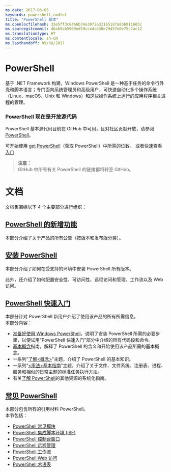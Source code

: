 ```yaml
---
ms.date: 2017-06-05
keywords: powershell,cmdlet
title: "PowerShell 脚本"
ms.openlocfilehash: 33e5ff3c84b6b34a3072a32165187a8bb811605c
ms.sourcegitcommit: d6ab9ab5909ed59cce4ce30e29457e0e75c7ac12
ms.translationtype: HT
ms.contentlocale: zh-CN
ms.lasthandoff: 09/08/2017
---
```

# <a name="powershell"></a>PowerShell

基于 .NET Framework 构建，Windows PowerShell 是一种基于任务的命令行外壳和脚本语言；专门面向系统管理员和高级用户，可快速自动化多个操作系统（Linux、macOS、Unix 和 Windows）和这些操作系统上运行的应用程序相关进程的管理。

### <a name="powershell-is-now-open-source"></a>PowerShell 现在是开放源代码

PowerShell 基本源代码目前在 GitHub 中可用，且对社区贡献开放，请参阅 [PowerShell](https://github.com/powershell/powershell)。

可开始使用 [get PowerShell](https://github.com/PowerShell/PowerShell#get-powershell)（获取 PowerShell）中所需的位数。
或者快速查看[入门](https://github.com/PowerShell/PowerShell/blob/master/docs/learning-powershell)

> **注意：**  
> GitHub 中所有有关 PowerShell 的链接都将转至 GitHub。

# <a name="documentation"></a>文档

文档集围绕以下 4 个主要部分进行组织：

## <a name="whats-new-with-powershellwhats-newwhat-s-new-with-powershellmd"></a>[PowerShell 的新增功能](whats-new/What-s-New-With-PowerShell.md)
本部分介绍了关于产品的所有公告（按版本和发布版分类）。

## <a name="powershell-setupsetupsetup-referencemd"></a>[安装 PowerShell ](setup/setup-reference.md)
本部分介绍了如何在受支持的环境中安装 PowerShell 所有版本。  

此外，还介绍了如何配置安全性、可访问性、远程访问和管理、工作流以及 Web 访问。

## <a name="getting-started-with-powershellgetting-startedgetting-started-with-windows-powershellmd"></a>[PowerShell 快速入门](getting-started/Getting-Started-with-Windows-PowerShell.md)
本部分针对 PowerShell 新用户介绍了使用该产品的所有所需信息。  
本部分内容：
- [准备好使用 Windows PowerShell](getting-started/Getting-Ready-to-Use-Windows-PowerShell.md)，说明了安装 PowerShell 所需的必要步骤，以便试用“PowerShell 快速入门”部分中介绍的所有代码段和命令。
- [基本概念](getting-started/fundamental-concepts.md)指南，解释了 PowerShell 的含义和开始使用该产品所需的基本概念。
- 一系列“[了解&lt;概念&gt;](getting-started/understanding-concepts-reference.md)”主题，介绍了 PowerShell 的基本知识。
- 一系列“[&lt;用法&gt;基本指南](getting-started/cookbooks/basic-cookbooks-reference.md)”主题，介绍了关于文件、文件系统、注册表、进程、服务和相似的日常主题的标准任务执行方法。
- 有关[了解 PowerShell](getting-started/more-powershell-learning.md)的其他资源的系统化指南。

## <a name="common-powershellcore-powershellcore-powershellmd"></a>[常见 PowerShell](core-powershell/core-powershell.md)
本部分包含所有的引用材料 PowerShell。  
本节包括：
- [PowerShell 常见模块](core-powershell/core-modules.md)
- [PowerShell 集成脚本环境 \(ISE\)](core-powershell/ise-guide.md)
- [PowerShell 控制台窗口](core-powershell/console-guide.md)
- [PowerShell 远程管理](core-powershell/Running-Remote-Commands.md)
- [PowerShell 工作流](core-powershell/workflows-guide.md)
- [PowerShell Web 访问](core-powershell/web-access.md)
- [PowerShell 术语表](Windows-PowerShell-Glossary.md)

